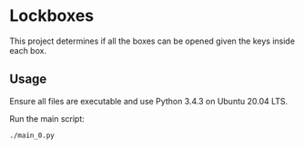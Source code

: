 # Lockboxes

This project determines if all the boxes can be opened given the keys inside each box.

## Usage

Ensure all files are executable and use Python 3.4.3 on Ubuntu 20.04 LTS.

Run the main script:

```sh
./main_0.py
